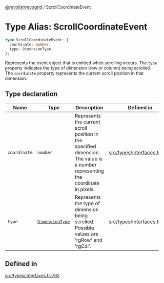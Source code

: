 [@revolist/revogrid](README.md) / ScrollCoordinateEvent

# Type Alias: ScrollCoordinateEvent

```ts
type ScrollCoordinateEvent: {
  coordinate: number;
  type: DimensionType;
};
```

Represents the event object that is emitted when scrolling occurs.
The `type` property indicates the type of dimension (row or column) being scrolled.
The `coordinate` property represents the current scroll position in that dimension.

## Type declaration

| Name | Type | Description | Defined in |
| ------ | ------ | ------ | ------ |
| `coordinate` | `number` | Represents the current scroll position in the specified dimension. The value is a number representing the coordinate in pixels. | [src/types/interfaces.ts:773](https://github.com/revolist/revogrid/blob/08de4537b2052abd86ff4eb5461780401e3c4fcb/src/types/interfaces.ts#L773) |
| `type` | [`DimensionType`](TypeAlias.DimensionType.md) | Represents the type of dimension being scrolled. Possible values are 'rgRow' and 'rgCol'. | [src/types/interfaces.ts:767](https://github.com/revolist/revogrid/blob/08de4537b2052abd86ff4eb5461780401e3c4fcb/src/types/interfaces.ts#L767) |

## Defined in

[src/types/interfaces.ts:762](https://github.com/revolist/revogrid/blob/08de4537b2052abd86ff4eb5461780401e3c4fcb/src/types/interfaces.ts#L762)
